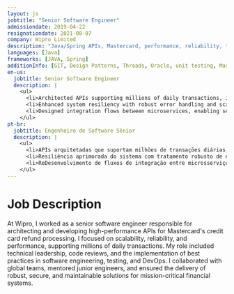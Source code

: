 ```yaml
---
layout: js
jobtitle: "Senior Software Engineer"
admissiondate: 2019-04-22
resignationdate: 2021-08-07
company: Wipro Limited
description: "Java/Spring APIs, Mastercard, performance, reliability, technical leadership."
languages: [Java]
frameworks: [JAVA, Spring]
additionInfo: [GIT, Design Patterns, Threads, Oracle, unit testing, Mastercard, REST, Performance, Scalability]
en-us:
  jobtitle: Senior Software Engineer
  description: |
    <ul>
      <li>Architected APIs supporting millions of daily transactions, improving credit card refund processes' reliability.</li>
      <li>Enhanced system resiliency with robust error handling and scaling patterns in Java and .NET environments.</li>
      <li>Designed integration flows between microservices, enabling seamless communication, data consistency, and fault tolerance across distributed systems.</li>
    </ul>
pt-br:
  jobtitle: Engenheiro de Software Sênior
  description: |
    <ul>
      <li>APIs arquitetadas que suportam milhões de transações diárias, melhorando a confiabilidade dos processos de reembolso de cartão de crédito.</li>
      <li>Resiliência aprimorada do sistema com tratamento robusto de erros e padrões de escalonamento em ambientes Java e .NET.</li>
      <li>ReDesenvolvimento de fluxos de integração entre microsserviços, garantindo comunicação eficiente, consistência de dados e tolerância a falhas em ambientes distribuídos.</li>
    </ul>
---
```


# Job Description

At Wipro, I worked as a senior software engineer responsible for architecting and developing high-performance APIs for Mastercard's credit card refund processing. I focused on scalability, reliability, and performance, supporting millions of daily transactions. My role included technical leadership, code reviews, and the implementation of best practices in software engineering, testing, and DevOps. I collaborated with global teams, mentored junior engineers, and ensured the delivery of robust, secure, and maintainable solutions for mission-critical financial systems.
